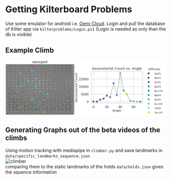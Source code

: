 # Getting Kilterboard Problems

Use some emulator for android i.e. [Geny Cloud](https://cloud.geny.io/).
Login and pull the database of Kilter app via `kilterproblems/Login.ps1` (Login is needed as only than the db is visible) <br>

## Example Climb 
![kilterimage](data/pngs/example_output.png)

## Generating Graphs out of the beta videos of the climbs 
Using motion tracking with mediapipe in `climber.py` and save landmarks in `data/specific_landmarks_sequence.json` <br>
![climber](climber.gif) <br>
comparing them to the static landmarks of the holds `data/holds.json` gives the squence information
